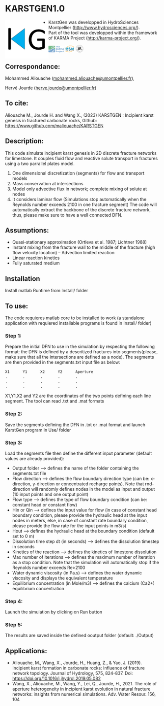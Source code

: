# KARSTGEN1.0
<img align="left" src="img/LogoKG.png" width="28%" /> 

- KarstGen was developped in HydroSciences Montpellier (http://www.hydrosciences.org/).
- Part of the tool was developped within the framework of KARMA Project (http://karma-project.org/).

<img src="img/LogoKARMA.jpg" width="10%" />   <img src="img/LogoHSM.png" width="6%" />   <img src="img/LogoUM.png" width="5%" />

## Correspondance:
Mohammed Aliouache (mohammed.aliouache@umontpellier.fr), 

Hervé Jourde (herve.jourde@umontpellier.fr)

## To cite:
Aliouache M., Jourde H. and Wang X., (2023) KARSTGEN : Incipient karst genesis in fractured carbonate rocks, Github: https://www.github.com/maliouache/KARSTGEN

## Description:
This code simulate incipient karst genesis in 2D discrete fracture networks for limestone. It couples fluid flow and reactive solute transport in fractures using a two parrallel plates model.
1. One dimensional discretization (segments) for flow and transport models
2. Mass conservation at intersections
3. Model only advective flux in network; complete mixing of solute at nodes
4. It considers laminar flow (Simulations stop automatically when the Reynolds number exceeds 2100 in one fracture segment)
The code will automatically extract the backbone of the discrete fracture network, thus, please make sure to have a well connected DFN.
	
## Assumptions:
- Quasi-stationary approximation (Ortleva et al. 1987; Lichtner 1988)
- Instant mixing from the fracture wall to the middle of the fracture (high flow velocity location) – Advection limited reaction
- Linear reaction kinetics
- Fully saturated medium
	
## Installation
Install matlab Runtime from Install/ folder

## To use:
The code requieres matlab core to be installed to work (a standalone application with requiered installable programs is found in Install/ folder)
		
### Step 1: 
Prepare the initial DFN to use in the simulation by respecting the following format: the DFN is defined by a descritized fractures into segments(please, make sure that all the intersections are defined as a node). The segments are then provided in the segments.txt input file as below:

	X1		Y1		X2		Y2		Aperture
	.		.		.		.		.
	.		.		.		.		.
	.		.		.		.		.

X1,Y1,X2 and Y2 are the coordinates of the two points defining each line segment. The tool can read .txt and .mat formats
	
### Step 2: 
Save the segments defining the DFN in .txt or .mat format and launch KarstGen program in Use/ folder
	
### Step 3: 
Load the segments file then define the different input parameter (default values are already provided):
- Output folder					--> defines the name of the folder containing the segments.txt file
- Flow direction				--> defines the flow boundary direction type (can be: x-direction, y-direction or concentrated recharge points). Note that rnd-direction will randomly defines nodes in the model as input and output (10 input points and one output point)
- Flow type					--> defines the type of flow boundary condition (can be: constant head or constant flow)
- Hin or Qin					--> defines the input value for flow (in case of constant head boundary condition, please provide the hydraulic head at the input nodes in meters, else, in case of constant rate boundary condition, please provide the flow rate for the input points in m3/s)
- Hout						--> defines the hydraulic head at the boundary condition (default set to 0 m)
- Dissolution time step dt (in seconds)		--> defines the dissolution timestep  in seconds
- Kinetics of the reaction			--> defines the kinetics of limestone dissolution
- Max number of iterations			--> defines the maximum number of iteration as a stop condition. Note that the simulation will automatically stop if the Reynolds number exceeds Re>2100
- Water dynamic viscosity (in Pa.s)		--> defines the water dynamic viscosity and displays the equivalent temperature
- Equilibrium concentration (in Mole/m3)	--> defines the calcium (Ca2+) equilibrium concentration
		
### Step 4: 
Launch the simulation by clicking on Run button

### Step 5: 
The results are saved inside the defined ooutput folder (default: ./Output)
	
## Applications:
- Aliouache, M., Wang, X., Jourde, H., Huang, Z., & Yao, J. (2019). Incipient karst formation in carbonate rocks: Influence of fracture network topology. Journal of Hydrology, 575, 824-837. Doi: https://doi.org/10.1016/j.jhydrol.2019.05.082 
- Wang, X., Aliouache, M., Wang, Y., Lei, Q., Jourde, H., 2021. The role of aperture heterogeneity in incipient karst evolution in natural fracture networks: insights from numerical simulations. Adv. Water Resour. 156, 104
	
